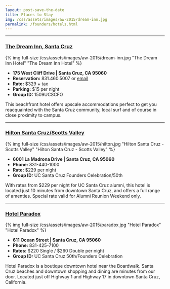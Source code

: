 ```yaml
---
layout: post-save-the-date
title: Places to Stay
img: /css/assets/images/aw-2015/dream-inn.jpg
permalink: /founders/hotels.html
---
```


***

### [The Dream Inn, Santa Cruz](http://www.jdvhotels.com/hotels/california/central-coast-hotels/santa-cruz-dream-inn/)

{% img full-size /css/assets/images/aw-2015/dream-inn.jpg "The Dream Inn Hotel" "The Dream Inn Hotel" %} 

- **175 West Cliff Drive | Santa Cruz, CA 95060**
- **Reservation:** 831.460.5007 or [email](mailto:mschultz@jdvhotels.com)
- **Rate:** $329 + tax
- **Parking:** $15 per night
- **Group ID:** 1509UCSCFO

This beachfront hotel offers upscale accommodations perfect to get you reacquainted with the Santa Cruz community, local surf and of course in close proximity to campus. 

***

### [Hilton Santa Cruz/Scotts Valley](http://www3.hilton.com/en/hotels/california/hilton-santa-cruz-scotts-valley-SJCSVHF/index.html)

{% img full-size /css/assets/images/aw-2015/hilton.jpg "Hilton Santa Cruz -Scotts Valley" "Hilton Santa Cruz - Scotts Valley" %} 

- **6001 La Madrona Drive | Santa Cruz, CA 95060**
- **Phone:** 831-440-1000
- **Rate:** $229 per night
- **Group ID:** UC Santa Cruz Founders Celebration/50th

With rates from $229 per night for UC Santa Cruz alumni, this hotel is located just 10 minutes from downtown Santa Cruz, and offers a full range of amenties. Special rate valid for Alumni Reunion Weekend only.

***

### [Hotel Paradox](http://www.thehotelparadox.com/location.aspx)

{% img full-size /css/assets/images/aw-2015/paradox.jpg "Hotel Paradox" "Hotel Paradox" %} 

- **611 Ocean Street | Santa Cruz, CA 95060**
- **Phone:** 831-425-7100
- **Rates:** $220 Single / $260 Double per night
- **Group ID:** UC Santa Cruz 50th/Founders Celebration

Hotel Paradox is a boutique downtown hotel near the Boardwalk. Santa Cruz beaches and downtown shopping and dining are minutes from our door. Located just off Highway 1 and Highway 17 in downtown Santa Cruz, California.

